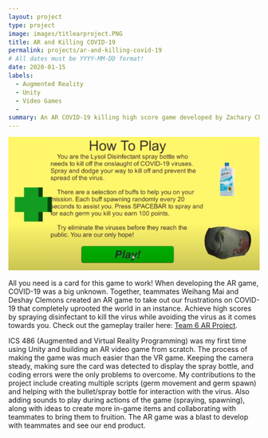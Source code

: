 ```yaml
---
layout: project
type: project
image: images/titlearproject.PNG
title: AR and Killing COVID-19 
permalink: projects/ar-and-killing-covid-19
# All dates must be YYYY-MM-DD format!
date: 2020-01-15
labels:
  - Augmented Reality
  - Unity
  - Video Games
  - 
summary: An AR COVID-19 killing high score game developed by Zachary Chaikin, Weihang Mai, and Deshay Clemons.
---
```


<img class="ui medium right floated rounded image" src="../images/arproject.PNG">

All you need is a card for this game to work! When developing the AR game, COVID-19 was a big unknown. Together, teammates Weihang Mai and Deshay Clemons created an AR game to take out our frustrations on COVID-19 that completely uprooted the world in an instance. Achieve high scores by spraying disinfectant to kill the virus while avoiding the virus as it comes towards you. Check out the gameplay trailer here: [Team 6 AR Project](https://www.youtube.com/watch?v=mgysvi5wWYg).

ICS 486 (Augmented and Virtual Reality Programming) was my first time using Unity and building an AR video game from scratch. The process of making the game was much easier than the VR game. Keeping the camera steady, making sure the card was detected to display the spray bottle, and coding errors were the only problems to overcome. My contributions to the project include creating multiple scripts (germ movement and germ spawn) and helping with the bullet/spray bottle for interaction with the virus. Also adding sounds to play during actions of the game (spraying, spawning), along with ideas to create more in-game items and collaborating with teammates to bring them to fruition. The AR game was a blast to develop with teammates and see our end product.
